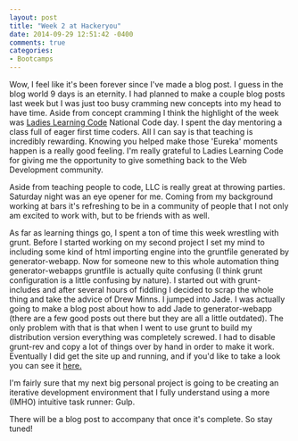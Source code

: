 ```yaml
---
layout: post
title: "Week 2 at Hackeryou"
date: 2014-09-29 12:51:42 -0400
comments: true
categories:
- Bootcamps
---
```


Wow, I feel like it's been forever since I've made a blog post. I guess in the blog world 9 days is an eternity. I had planned to make a couple blog posts last week but I was just too busy cramming new concepts into my head to have time.
Aside from concept cramming I think the highlight of the week was [Ladies Learning Code](http://ladieslearningcode.com/codeday/) National Code day. I spent the day mentoring a class full of eager first time coders. All I can say is that teaching is incredibly rewarding. Knowing you helped make those 'Eureka' moments happen is a really good feeling. I'm really grateful to Ladies Learning Code for giving me the opportunity to give something back to the Web Development community.
<!-- more -->
Aside from teaching people to code, LLC is really great at throwing parties. Saturday night was an eye opener for me. Coming from my background working at bars it's refreshing to be in a community of people that I not only am excited to work with, but to be friends with as well.

As far as learning things go, I spent a ton of time this week wrestling with grunt. Before I started working on my second project I set my mind to including some kind of html importing engine into the gruntfile generated by generator-webapp. Now for someone new to this whole automation thing generator-webapps gruntfile is actually quite confusing (I think grunt configuration is a little confusing by nature). I started out with grunt-includes and after several hours of fiddling I decided to scrap the whole thing and take the advice of Drew Minns. I jumped into Jade. I was actually going to make a blog post about how to add Jade to generator-webapp (there are a few good posts out there but they are all a little outdated). The only problem with that is that when I went to use grunt to build my distribution version everything was completely screwed. I had to disable grunt-rev and copy a lot of things over by hand in order to make it work. Eventually I did get the site up and running, and if you'd like to take a look you can see it [here.](http://seethruhead/proj2)

I'm fairly sure that my next big personal project is going to be creating an iterative development environment that I fully understand using a more (IMHO) intuitive task runner: Gulp.

There will be a blog post to accompany that once it's complete. So stay tuned!

